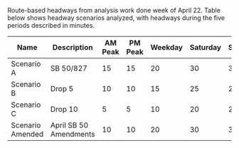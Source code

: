 Route-based headways from analysis work done week of April 22. Table below shows headway scenarios analyzed, with headways during the five periods described in minutes.


Name | Description | AM Peak | PM Peak | Weekday | Saturday | Sunday |
-----|-------------|---------|---------|---------|----------|--------|
Scenario A | SB 50/827 | 15 | 15 | 20 | 30 | 30 |
Scenario B | Drop 5 | 10 | 10 | 15 | 25 | 25 |
Scenario C | Drop 10 | 5 | 5 | 10 | 20 | 20 |
Scenario Amended | April SB 50 Amendments | 10 | 10 | 20 | 30 | 30 |

